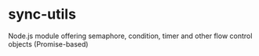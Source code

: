 sync-utils
==========

Node.js module offering semaphore, condition, timer and other flow control objects (Promise-based)
